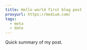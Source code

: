 ```yaml
---
title: Hello world first blog post
proxyurl: https://medium.com/
tags:
  - meta  
  - date
---
```


Quick summary of my post.